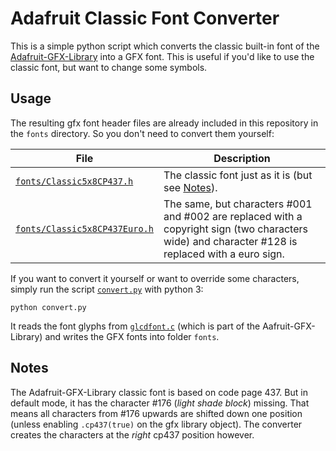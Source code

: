 Adafruit Classic Font Converter
===============================

This is a simple python script which converts the classic built-in font of the [Adafruit-GFX-Library](https://github.com/adafruit/Adafruit-GFX-Library) into a GFX font. This is useful if you'd like to use the classic font, but want to change some symbols.

Usage
-----

The resulting gfx font header files are already included in this repository in the `fonts` directory. So you don't need to convert them yourself:

| File                              | Description |
|-----------------------------------|-------------|
| [`fonts/Classic5x8CP437.h`](https://raw.githubusercontent.com/nharrer/adafruit-classic-font-converter/main/fonts/Classic5x8CP437.h)         | The classic font just as it is (but see [Notes](#notes)).                                                                                           |
| [`fonts/Classic5x8CP437Euro.h`](https://raw.githubusercontent.com/nharrer/adafruit-classic-font-converter/main/fonts/Classic5x8CP437Euro.h) | The same, but characters #001 and #002 are replaced with a copyright sign (two characters wide) and character #128 is replaced with a euro sign. |

If you want to convert it yourself or want to override some characters, simply run the script [`convert.py`](https://github.com/nharrer/adafruit-classic-font-converter/blob/main/convert.py) with python 3:

```
python convert.py
```

It reads the font glyphs from [`glcdfont.c`](https://github.com/nharrer/adafruit-classic-font-converter/blob/main/glcdfont.c) (which is part of the Aafruit-GFX-Library) and writes the GFX fonts into folder `fonts`.

Notes
-----

The Adafruit-GFX-Library classic font is based on code page 437. But in default mode, it has the character #176 (*light shade block*) missing. That means all characters from #176 upwards are shifted down one position (unless enabling `.cp437(true)` on the gfx library object). The converter creates the characters at the *right* cp437 position however.
